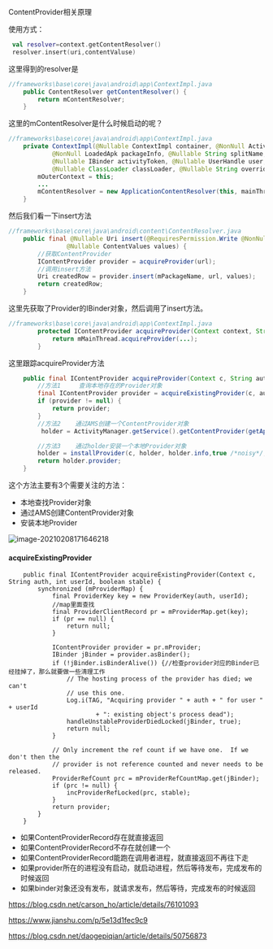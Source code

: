 ContentProvider相关原理

使用方式：

```kotlin
 val resolver=context.getContentResolver()
 resolver.insert(uri,contentValuse)
```

这里得到的resolver是

```java
//frameworks\base\core\java\android\app\ContextImpl.java
	public ContentResolver getContentResolver() {
        return mContentResolver;
    }
```

这里的mContentResolver是什么时候启动的呢？

```java
//frameworks\base\core\java\android\app\ContextImpl.java
	private ContextImpl(@Nullable ContextImpl container, @NonNull ActivityThread mainThread,
            @NonNull LoadedApk packageInfo, @Nullable String splitName,
            @Nullable IBinder activityToken, @Nullable UserHandle user, int flags,
            @Nullable ClassLoader classLoader, @Nullable String overrideOpPackageName) {
        mOuterContext = this;
	    ...
        mContentResolver = new ApplicationContentResolver(this, mainThread);
    }
```

然后我们看一下insert方法

```java
//frameworks\base\core\java\android\content\ContentResolver.java
    public final @Nullable Uri insert(@RequiresPermission.Write @NonNull Uri url,
                @Nullable ContentValues values) {
		//获取ContentProvider
        IContentProvider provider = acquireProvider(url);
	    //调用insert方法
        Uri createdRow = provider.insert(mPackageName, url, values);
        return createdRow;
    }
```

这里先获取了Provider的IBinder对象，然后调用了insert方法。

```java
//frameworks\base\core\java\android\app\ContextImpl.java
		protected IContentProvider acquireProvider(Context context, String auth) {
            return mMainThread.acquireProvider(...);
        }
```

这里跟踪acquireProvider方法

```java
    public final IContentProvider acquireProvider(Context c, String auth, int userId, boolean stable) {
        //方法1     查询本地存在的Provider对象
        final IContentProvider provider = acquireExistingProvider(c, auth, userId, stable);
        if (provider != null) {
            return provider;
        }
		//方法2    通过AMS创建一个ContentProvider对象
         holder = ActivityManager.getService().getContentProvider(getApplicationThread(), c.getOpPackageName(), auth, userId, stable);

        //方法3    通过holder安装一个本地Provider对象
        holder = installProvider(c, holder, holder.info,true /*noisy*/, holder.noReleaseNeeded, stable);
        return holder.provider;
    }
```

这个方法主要有3个需要关注的方法：

* 本地查找Provider对象
* 通过AMS创建ContentProvider对象
* 安装本地Provider

![image-20210208171646218](http://cdn.qiniu.kailaisii.com/typora/20210208171647-840850.png)

#### acquireExistingProvider

```
    public final IContentProvider acquireExistingProvider(Context c, String auth, int userId, boolean stable) {
        synchronized (mProviderMap) {
            final ProviderKey key = new ProviderKey(auth, userId);
			//map里面查找
            final ProviderClientRecord pr = mProviderMap.get(key);
            if (pr == null) {
                return null;
            }

            IContentProvider provider = pr.mProvider;
            IBinder jBinder = provider.asBinder();
            if (!jBinder.isBinderAlive()) {//检查provider对应的Binder已经挂掉了，那么就要做一些清理工作
                // The hosting process of the provider has died; we can't
                // use this one.
                Log.i(TAG, "Acquiring provider " + auth + " for user " + userId
                        + ": existing object's process dead");
                handleUnstableProviderDiedLocked(jBinder, true);
                return null;
            }

            // Only increment the ref count if we have one.  If we don't then the
            // provider is not reference counted and never needs to be released.
            ProviderRefCount prc = mProviderRefCountMap.get(jBinder);
            if (prc != null) {
                incProviderRefLocked(prc, stable);
            }
            return provider;
        }
    }

```



* 如果ContentProviderRecord存在就直接返回
* 如果ContentProviderRecord不存在就创建一个
* 如果ContentProviderRecord能跑在调用者进程，就直接返回不再往下走
* 如果provider所在的进程没有启动，就启动进程，然后等待发布，完成发布的时候返回
* 如果binder对象还没有发布，就请求发布，然后等待，完成发布的时候返回

https://blog.csdn.net/carson_ho/article/details/76101093

https://www.jianshu.com/p/5e13d1fec9c9

https://blog.csdn.net/daogepiqian/article/details/50756873